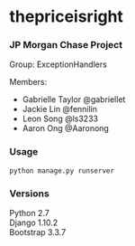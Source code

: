 # thepriceisright

### JP Morgan Chase Project  
Group: ExceptionHandlers  
  
Members: 
* Gabrielle Taylor @gabriellet  
* Jackie Lin @fennilin  
* Leon Song @ls3233  
* Aaron Ong @Aaronong    
  
### Usage
`python manage.py runserver`  

### Versions
Python 2.7  
Django 1.10.2  
Bootstrap 3.3.7  

